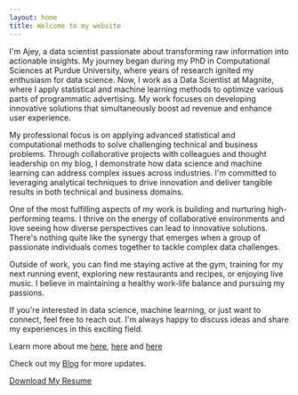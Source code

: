 ```yaml
---
layout: home
title: Welcome to my website
---
```


I'm Ajey, a data scientist passionate about transforming raw information into actionable insights. My journey began during my PhD in Computational Sciences at Purdue University, where years of research ignited my enthusiasm for data science. Now, I work as a Data Scientist at Magnite, where I apply statistical and machine learning methods to optimize various parts of programmatic advertising. My work focuses on developing innovative solutions that simultaneously boost ad revenue and enhance user experience.

My professional focus is on applying advanced statistical and computational methods to solve challenging technical and business problems. Through collaborative projects with colleagues and thought leadership on my blog, I demonstrate how data science and machine learning can address complex issues across industries. I'm committed to leveraging analytical techniques to drive innovation and deliver tangible results in both technical and business domains.

One of the most fulfilling aspects of my work is building and nurturing high-performing teams. I thrive on the energy of collaborative environments and love seeing how diverse perspectives can lead to innovative solutions. There's nothing quite like the synergy that emerges when a group of passionate individuals comes together to tackle complex data challenges.

Outside of work, you can find me staying active at the gym, training for my next running event, exploring new restaurants and recipes, or enjoying live music. I believe in maintaining a healthy work-life balance and pursuing my passions.

If you're interested in data science, machine learning, or just want to connect, feel free to reach out. I'm always happy to discuss ideas and share my experiences in this exciting field.

Learn more about me [here](https://www.linkedin.com/in/ajey-venkataraman/), [here](https://www.magnite.com/blog/day-in-the-life-ajey-venkataraman-data-scientist/) and [here](https://scholar.google.com/citations?user=DGuRTZ4AAAAJ&hl=en&authuser=1)

Check out my [Blog](/blog/) for more updates.

[Download My Resume](/assets/Ajey_Venkataraman_2024.pdf)